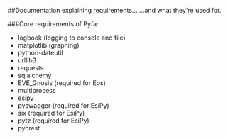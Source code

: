 ##Documentation explaining requirements...
...and what they're used for.

###Core requirements of Pyfa:
- logbook (logging to console and file)
- matplotlib (graphing)
- python-dateutil
- urllib3
- requests
- sqlalchemy
- EVE_Gnosis (required for Eos)
- multiprocess
- esipy
- pyswagger (required for EsiPy)
- six (required for EsiPy)
- pytz (required for EsiPy)
- pycrest
